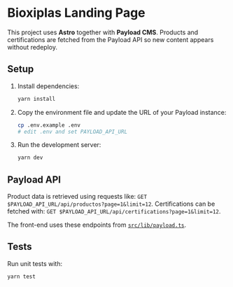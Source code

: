 # Bioxiplas Landing Page

This project uses **Astro** together with **Payload CMS**. Products and certifications are fetched from the Payload API so new content appears without redeploy.

## Setup

1. Install dependencies:
   ```bash
   yarn install
   ```
2. Copy the environment file and update the URL of your Payload instance:
   ```bash
   cp .env.example .env
   # edit .env and set PAYLOAD_API_URL
   ```
3. Run the development server:
   ```bash
   yarn dev
   ```

## Payload API

Product data is retrieved using requests like:
`GET $PAYLOAD_API_URL/api/productos?page=1&limit=12`.
Certifications can be fetched with:
`GET $PAYLOAD_API_URL/api/certifications?page=1&limit=12`.

The front-end uses these endpoints from [`src/lib/payload.ts`](src/lib/payload.ts).

## Tests

Run unit tests with:
```bash
yarn test
```

